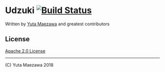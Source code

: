 # Udzuki [![Build Status](https://travis-ci.org/web-eng/Udzuki.svg?branch=master)](https://travis-ci.org/web-eng/Udzuki)

Written by [Yuta Maezawa](mailto:maezawa@nii.ac.jp) and greatest contributors


## License
[Apache 2.0 License](http://www.apache.org/licenses/LICENSE-2.0)

----
(C) Yuta Maezawa 2018
